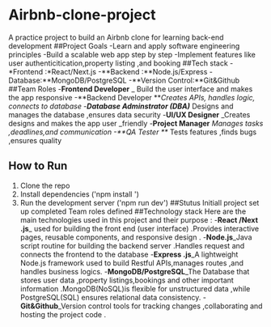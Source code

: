 # Airbnb-clone-project
A practice project to build an Airbnb clone for learning back-end development 
##Project Goals 
-Learn and apply software engineering principles 
-Build a scalable web app step by step 
-Implement features like user authenticitication,property listing ,and booking 
##Tech stack 
-*Frontend :*React/Next.js
-**Backend :**Node.js/Express
-Database:**MongoDB/PostgreSQL
-**Version Control:**Git&Github 
##Team Roles
-**Frontend Developer** _ Build the user interface and makes the app responsive 
-**Backend Developer **_Creates APIs, handles logic, connects to database 
-**Database Adminstrator (DBA)**_ Designs and manages the database ,ensures data security 
-**UI/UX Designer** _Creates designs and makes the app user _friendly 
-**Project Manager** _Manages tasks ,deadlines,and communication
-**QA Tester **_ Tests features ,finds bugs ,ensures quality 
## How to Run 
1. Clone the repo
2. Install dependencies ('npm install ')
3. Run the development server ('npm run dev')
   ##Stutus
   Initiall project set up completed
   Team roles defined 
   ##Technology stack
   Here are the main technologies used in this project and their purpose :
   -**React /Next .js**_ used for building the front end (user interface) .Provides interactive pages, reusable components, and responsive design .
   -**Node.js**_Java script routine for building the backend server .Handles request and connects the frontend to the database
   -**Express .js**_A lightweight Node.js framework used to build Restful APIs,manages routes ,and handles business logics.
   -**MongoDB/PostgreSQL**_The Database that stores user data ,property listings,bookings and other important information .MongoDB(NoSQL)is flexible for unstructured data ,while PostgreSQL(SQL) ensures relational data consistency.
   -**Git&Github**_Version control tools for tracking changes ,collaborating and hosting the project code .
